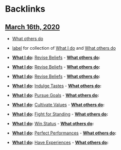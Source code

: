 
# Backlinks
## [March 16th, 2020](<March 16th, 2020.md>)
- [What others do](<What others do.md>)

- [label](<label.md>) for collection of [What I do](<What I do.md>) and [What others do](<What others do.md>)

- **[What I do](<What I do.md>):** [Revise Beliefs](<Revise Beliefs.md>)
                - **[What others do](<What others do.md>):**

- **[What I do](<What I do.md>):** [Revise Beliefs](<Revise Beliefs.md>)
                - **[What others do](<What others do.md>):**

- **[What I do](<What I do.md>):** [Revise Beliefs](<Revise Beliefs.md>)
                - **[What others do](<What others do.md>):**

- **[What I do](<What I do.md>):** [Indulge Tastes](<Indulge Tastes.md>)
                - **[What others do](<What others do.md>):**

- **[What I do](<What I do.md>):** [Pursue Goals](<Pursue Goals.md>)
                - **[What others do](<What others do.md>):**

- **[What I do](<What I do.md>):** [Cultivate Values](<Cultivate Values.md>)
                - **[What others do](<What others do.md>):**

- **[What I do](<What I do.md>):** [Fight for Standing](<Fight for Standing.md>)
                - **[What others do](<What others do.md>):**

- **[What I do](<What I do.md>):** [Win Status](<Win Status.md>)
                - **[What others do](<What others do.md>):**

- **[What I do](<What I do.md>):** [Perfect Performances](<Perfect Performances.md>)
                - **[What others do](<What others do.md>):**

- **[What I do](<What I do.md>):** [Have Experiences](<Have Experiences.md>)
                - **[What others do](<What others do.md>):**

